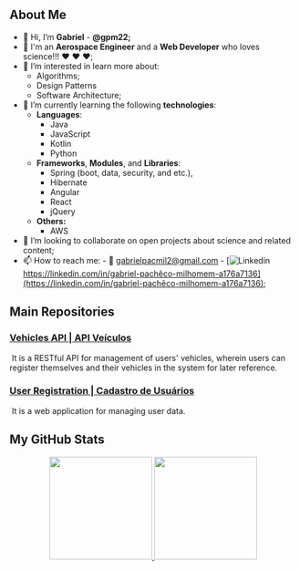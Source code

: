 ## About Me

- 👋 Hi, I’m **Gabriel** - **@gpm22;**
- :rocket: I'm an **Aerospace Engineer** and a **Web Developer** who loves science!!! :heart: :heart: :heart:;
- 👀 I’m interested in learn more about:
  - Algorithms;
  - Design Patterns
  - Software Architecture;
- 🌱 I’m currently learning the following **technologies**:
  - **Languages**:
    - Java
    - JavaScript
    - Kotlin
    - Python
  - **Frameworks**, **Modules**, and **Libraries**:
    - Spring (boot, data, security, and etc.),
    - Hibernate
    - Angular
    - React
    - jQuery
  - **Others:**
    - AWS
- 💞️ I’m looking to collaborate on open projects about science and related content;
- 📫 How to reach me: 
      - :email:    gabrielpacmil2@gmail.com
      - [![Linkedin](https://i.stack.imgur.com/gVE0j.png) https://linkedin.com/in/gabriel-pachêco-milhomem-a176a7136](https://linkedin.com/in/gabriel-pachêco-milhomem-a176a7136);

## Main Repositories

### [Vehicles API | API Veículos](https://github.com/gpm22/API_Veiculos/)

​	It is a RESTful API for management of users' vehicles, wherein users can register themselves and their vehicles in the system for later reference.

### [User Registration | Cadastro de Usuários](https://github.com/gpm22/cadastroDeUsuarios)

​	It is a web application for managing user data.

## My GitHub Stats

<div align="center">
  <a href="https://github.com/gpm22">
  <img height="180em" src="https://github-readme-stats.vercel.app/api?username=gpm22&show_icons=true&theme=vision-friendly-dark&include_all_commits=true&count_private=false"/>
  <img height="180em" src="https://github-readme-stats.vercel.app/api/top-langs/?username=gpm22&layout=compact&langs_count=7&theme=vision-friendly-dark"/>
</div>



